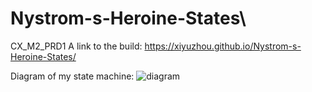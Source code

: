 # Nystrom-s-Heroine-States\

CX_M2_PRD1
A link to the build: https://xiyuzhou.github.io/Nystrom-s-Heroine-States/

 Diagram of my state machine:
![diagram](https://user-images.githubusercontent.com/32187988/189630565-2d74310e-91c6-4285-8502-5c2d68bd210d.jpg)
